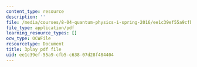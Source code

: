 ```yaml
---
content_type: resource
description: ''
file: /media/courses/8-04-quantum-physics-i-spring-2016/ee1c39ef55a9cfb5c63807d28f484404_K3WI62VJqVo.pdf
file_type: application/pdf
learning_resource_types: []
ocw_type: OCWFile
resourcetype: Document
title: 3play pdf file
uid: ee1c39ef-55a9-cfb5-c638-07d28f484404
---
```


